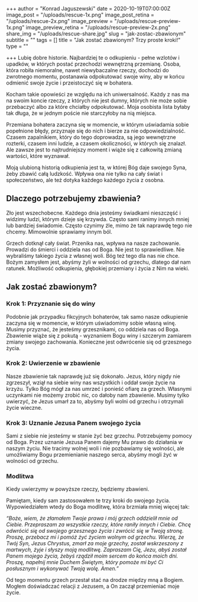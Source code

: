 +++
author = "Konrad Jaguszewski"
date = 2020-10-19T07:00:00Z
image_post = "/uploads/rescue-1x.png"
image_post_retina = "/uploads/rescue-2x.png"
image_preview = "/uploads/rescue-preview-1x.png"
image_preview_retina = "/uploads/rescue-preview-2x.png"
share_img = "/uploads/rescue-share.jpg"
slug = "jak-zostac-zbawionym"
subtitle = ""
tags = []
title = "Jak zostać zbawionym? Trzy proste kroki!"
type = ""

+++
Lubię dobre historie. Najbardziej te o odkupieniu - pełne wzlotów i upadków, w których postać przechodzi wewnętrzną przemianę. Osoba, która robiła niemoralne, nawet niewybaczalne rzeczy, dochodzi do zwrotnego momentu, postanawia odpokutować swoje winy, aby w końcu odmienić swoje życie i przeistoczyć się w bohatera.

Kocham takie opowieści ze względu na ich uniwersalność. Każdy z nas ma na swoim koncie rzeczy, z których nie jest dumny, których nie może sobie przebaczyć albo za które chciałby odpokutować. Moja osobista lista byłaby tak długa, że w jednym poście nie starczyłoby na nią miejsca.

Przemiana bohatera zaczyna się w momencie, w którym uświadamia sobie popełnione błędy, przyznaje się do nich i bierze za nie odpowiedzialność. Czasem zapalnikiem, który do tego doprowadza, są jego wewnętrzne rozterki, czasem inni ludzie, a czasem okoliczności, w których się znalazł. Ale zawsze jest to najtrudniejszy moment i wiąże się z całkowitą zmianą wartości, które wyznawał.

Moją ulubioną historią odkupienia jest ta, w której Bóg daje swojego Syna, żeby zbawić całą ludzkość. Wpływa ona nie tylko na cały świat i społeczeństwo, ale też dotyka każdego każdego życia z osobna.

## Dlaczego potrzebujemy zbawienia?

Zło jest wszechobecne. Każdego dnia jesteśmy świadkami nieszczęść i widzimy ludzi, którym dzieje się krzywda. Często sami ranimy innych mniej lub bardziej świadomie. Często czynimy źle, mimo że tak naprawdę tego nie chcemy. Mimowolnie sprawiamy innym ból.

Grzech dotknął cały świat. Przenika nas, wpływa na nasze zachowanie. Prowadzi do śmierci i oddziela nas od Boga. Nie jest to sprawiedliwe. Nie wybraliśmy takiego życia z własnej woli. Bóg też tego dla nas nie chce. Bożym zamysłem jest, abyśmy żyli w wolności od grzechu, dlatego dał nam ratunek. Możliwość odkupienia, głębokiej przemiany i życia z Nim na wieki.

## Jak zostać zbawionym?

### Krok 1: Przyznanie się do winy

Podobnie jak przypadku fikcyjnych bohaterów, tak samo nasze odkupienie zaczyna się w momencie, w którym uświadomimy sobie własną winę. Musimy przyznać, że jesteśmy grzesznikami, co oddziela nas od Boga. Zbawienie wiąże się z pokutą - wyznaniem Bogu winy i szczerym zamiarem zmiany swojego zachowania. Konieczne jest odwrócenie się od grzesznego życia.

### Krok 2: Uwierzenie w zbawienie

Nasze zbawienie tak naprawdę już się dokonało. Jezus, który nigdy nie zgrzeszył, wziął na siebie winy nas wszystkich i oddał swoje życie na krzyżu. Tylko Bóg mógł za nas umrzeć i ponieść ofiarę za grzech. Własnymi uczynkami nie możemy zrobić nic, co dałoby nam zbawienie. Musimy tylko uwierzyć, że Jezus umarł za to, abyśmy byli wolni od grzechu i otrzymali życie wieczne.

### Krok 3: Uznanie Jezusa Panem swojego życia

Sami z siebie nie jesteśmy w stanie żyć bez grzechu. Potrzebujemy pomocy od Boga. Przez uznanie Jezusa Panem dajemy Mu prawo do działania w naszym życiu. Nie tracimy wolnej woli i nie pozbawiamy się wolności, ale umożliwiamy Bogu przemienianie naszego serca, abyśmy mogli żyć w wolności od grzechu.

### Modlitwa

Kiedy uwierzymy w powyższe rzeczy, będziemy zbawieni.

Pamiętam, kiedy sam zastosowałem te trzy kroki do swojego życia. Wypowiedziałem wtedy do Boga modlitwę, która brzmiała mniej więcej tak:

_“Boże, wiem, że złamałem Twoje prawa i mój grzech oddzielił mnie od Ciebie. Przepraszam za wszystkie rzeczy, które raniły innych i Ciebie. Chcę odwrócić się od swojego grzesznego życia i zwrócić się w Twoją stronę. Proszę, przebacz mi i pomóż żyć życiem wolnym od grzechu. Wierzę, że Twój Syn, Jezus Chrystus, zmarł za moje grzechy, został wskrzeszony z martwych, żyje i słyszy moją modlitwę. Zapraszam Cię, Jezu, abyś został Panem mojego życia, żebyś rządził moim sercem do końca moich dni. Proszę, napełnij mnie Duchem Świętym, który pomoże mi być Ci posłusznym i wykonywać Twoją wolę. Amen.”_

Od tego momentu grzech przestał stać na drodze między mną a Bogiem. Mogłem doświadczać relacji z Jezusem, a On zaczął przemieniać moje życie.